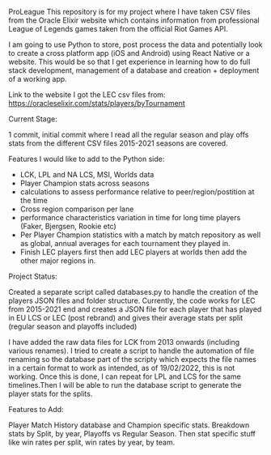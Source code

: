ProLeague
This repository is for my project where I have taken CSV files from the Oracle Elixir website which contains information from professional League of Legends games taken from the official Riot Games API. 

I am going to use Python to store, post process the data and potentially look to create a cross platform app (iOS and Android) using React Native or a website. This would be so that I get experience in learning how to do full stack development, management of a database and creation + deployment of a working app. 

Link to the website I got the LEC csv files from: https://oracleselixir.com/stats/players/byTournament

 Current Stage:
 
 1 commit, initial commit where I read all the regular season and play offs stats from the different CSV files 2015-2021 seasons are covered. 
 
 Features I would like to add to the Python side:
 
 - LCK, LPL and NA LCS, MSI, Worlds data
 - Player Champion stats across seasons
 - calculations to assess performance relative to peer/region/postition at the time
 - Cross region comparison per lane 
 - performance characteristics variation in time for long time players (Faker, Bjergsen, Rookie etc) 
 - Per Player Champion statistics with a match by match repository as well as global, annual averages for each tournament they played in. 
 - Finish LEC players first then add LEC players at worlds then add the other major regions in. 


Project Status:

Created a separate script called databases.py to handle the creation of the players JSON files and folder structure. Currently, the code works for LEC from 2015-2021 end and creates a JSON file for each player that has played in EU LCS or LEC (post rebrand) and gives their average stats per split (regular season and playoffs included) 

I have added the raw data files for LCK from 2013 onwards (including various renames). I tried to create a script to handle the automation of file renaming so the database part of the scripty which expects the file names in a certain format to work as intended, as of 19/02/2022, this is not working. Once this is done, I can repeat for LPL and LCS for the same timelines.Then I will be able to run the database script to generate the player stats for the splits. 

Features to Add:

Player Match History database and Champion specific stats. Breakdown stats by Split, by year, Playoffs vs Regular Season. Then stat specific stuff like win rates per split, win rates by year, by team. 


